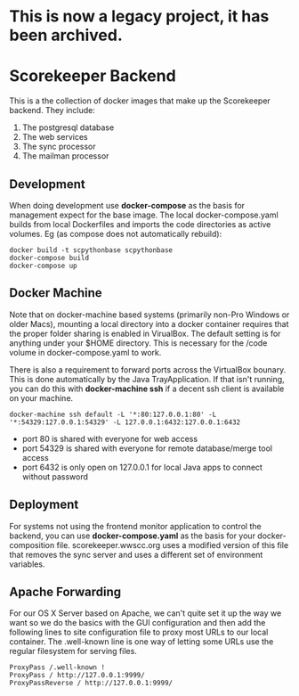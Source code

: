 # This is now a legacy project, it has been archived.

# Scorekeeper Backend

This is a the collection of docker images that make up the Scorekeeper backend.
They include:
1. The postgresql database
1. The web services 
1. The sync processor
1. The mailman processor

## Development

When doing development use **docker-compose** as the basis for management expect for the base image.  The local
docker-compose.yaml builds from local Dockerfiles and imports the code directories as active volumes.
Eg (as compose does not automatically rebuild):
```
docker build -t scpythonbase scpythonbase
docker-compose build
docker-compose up
```

## Docker Machine

Note that on docker-machine based systems (primarily non-Pro Windows or older Macs), mounting a local directory
into a docker container requires that the proper folder sharing is enabled in VirualBox.  The default setting
is for anything under your $HOME directory.  This is necessary for the /code volume in docker-compose.yaml
to work.

There is also a requirement to forward ports across the VirtualBox bounary.  This is done automatically
by the Java TrayApplication.  If that isn't running, you can do this with **docker-machine ssh** if a 
decent ssh client is available on your machine.

```
docker-machine ssh default -L '*:80:127.0.0.1:80' -L '*:54329:127.0.0.1:54329' -L 127.0.0.1:6432:127.0.0.1:6432
```

- port 80 is shared with everyone for web access
- port 54329 is shared with everyone for remote database/merge tool access
- port 6432 is only open on 127.0.0.1 for local Java apps to connect without password


## Deployment

For systems not using the frontend monitor application to control the backend, you can use **docker-compose.yaml**
as the basis for your docker-composition file.  scorekeeper.wwscc.org uses a modified version of this file that 
removes the sync server and uses a different set of environment variables.

## Apache Forwarding

For our OS X Server based on Apache, we can't quite set it up the way we want so we do the basics with the GUI
configuration and then add the following lines to site configuration file to proxy most URLs to our local container.
The .well-known line is one way of letting some URLs use the regular filesystem for serving files.

```
ProxyPass /.well-known !
ProxyPass / http://127.0.0.1:9999/
ProxyPassReverse / http://127.0.0.1:9999/
```

